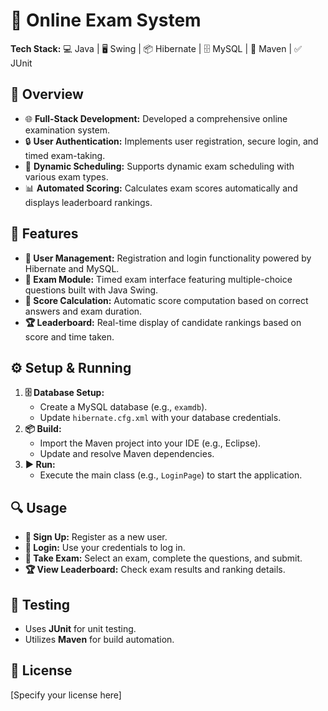# 📝 Online Exam System

**Tech Stack:** 💻 Java | 🖥️ Swing | 📦 Hibernate | 🗄️ MySQL | 🔧 Maven | ✅ JUnit

## 🚀 Overview
- 🌐 **Full-Stack Development:** Developed a comprehensive online examination system.
- 🔒 **User Authentication:** Implements user registration, secure login, and timed exam-taking.
- 📅 **Dynamic Scheduling:** Supports dynamic exam scheduling with various exam types.
- 📊 **Automated Scoring:** Calculates exam scores automatically and displays leaderboard rankings.

## 🌟 Features
- **👥 User Management:** Registration and login functionality powered by Hibernate and MySQL.
- **📝 Exam Module:** Timed exam interface featuring multiple-choice questions built with Java Swing.
- **🎯 Score Calculation:** Automatic score computation based on correct answers and exam duration.
- **🏆 Leaderboard:** Real-time display of candidate rankings based on score and time taken.

## ⚙️ Setup & Running
1. **🗄️ Database Setup:**  
   - Create a MySQL database (e.g., `examdb`).  
   - Update `hibernate.cfg.xml` with your database credentials.
2. **📦 Build:**  
   - Import the Maven project into your IDE (e.g., Eclipse).  
   - Update and resolve Maven dependencies.
3. **▶️ Run:**  
   - Execute the main class (e.g., `LoginPage`) to start the application.

## 🔍 Usage
- **📝 Sign Up:** Register as a new user.
- **🔑 Login:** Use your credentials to log in.
- **📝 Take Exam:** Select an exam, complete the questions, and submit.
- **🏆 View Leaderboard:** Check exam results and ranking details.

## 🧪 Testing
- Uses **JUnit** for unit testing.
- Utilizes **Maven** for build automation.

## 📄 License
[Specify your license here]
